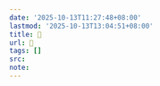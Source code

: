 ```yaml
---
date: '2025-10-13T11:27:48+08:00'
lastmod: '2025-10-13T13:04:51+08:00'
title: 󰙻
url: 󰙻
tags: []
src:
note:
---
```

